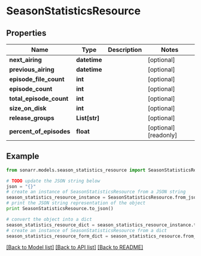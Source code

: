 # SeasonStatisticsResource


## Properties
Name | Type | Description | Notes
------------ | ------------- | ------------- | -------------
**next_airing** | **datetime** |  | [optional] 
**previous_airing** | **datetime** |  | [optional] 
**episode_file_count** | **int** |  | [optional] 
**episode_count** | **int** |  | [optional] 
**total_episode_count** | **int** |  | [optional] 
**size_on_disk** | **int** |  | [optional] 
**release_groups** | **List[str]** |  | [optional] 
**percent_of_episodes** | **float** |  | [optional] [readonly] 

## Example

```python
from sonarr.models.season_statistics_resource import SeasonStatisticsResource

# TODO update the JSON string below
json = "{}"
# create an instance of SeasonStatisticsResource from a JSON string
season_statistics_resource_instance = SeasonStatisticsResource.from_json(json)
# print the JSON string representation of the object
print SeasonStatisticsResource.to_json()

# convert the object into a dict
season_statistics_resource_dict = season_statistics_resource_instance.to_dict()
# create an instance of SeasonStatisticsResource from a dict
season_statistics_resource_form_dict = season_statistics_resource.from_dict(season_statistics_resource_dict)
```
[[Back to Model list]](../README.md#documentation-for-models) [[Back to API list]](../README.md#documentation-for-api-endpoints) [[Back to README]](../README.md)


